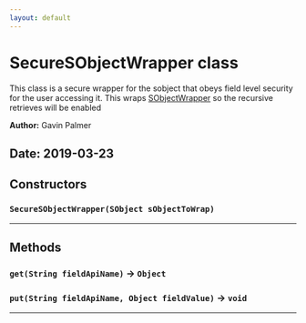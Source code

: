 ```yaml
---
layout: default
---
```

# SecureSObjectWrapper class

This class is a secure wrapper for the sobject that obeys field level security for the user accessing it. This wraps [SObjectWrapper](/docs/Schema/SObjectWrapper.md) so the recursive retrieves will be enabled


**Author:** Gavin Palmer

**Date:** 2019-03-23
---
## Constructors
### `SecureSObjectWrapper(SObject sObjectToWrap)`
---
## Methods
### `get(String fieldApiName)` → `Object`
### `put(String fieldApiName, Object fieldValue)` → `void`
---
